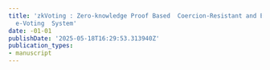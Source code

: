 ```yaml
---
title: 'zkVoting : Zero-knowledge Proof Based  Coercion-Resistant and E2E Verifiable
  e-Voting  System'
date: -01-01
publishDate: '2025-05-18T16:29:53.313940Z'
publication_types:
- manuscript
---
```

